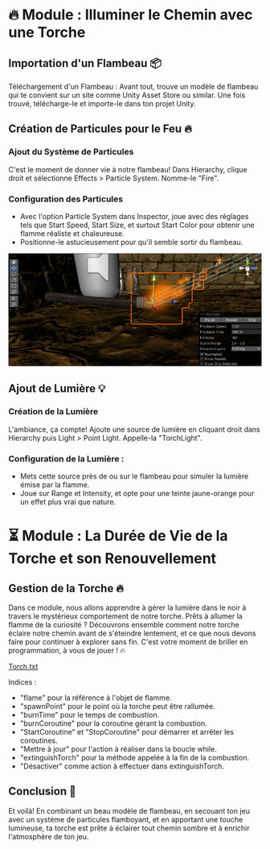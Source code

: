 # 🔥 Module : Illuminer le Chemin avec une Torche
## Importation d'un Flambeau 📦
Téléchargement d'un Flambeau : Avant tout, trouve un modèle de flambeau qui te convient sur un site comme Unity Asset Store ou similar. Une fois trouvé, télécharge-le et importe-le dans ton projet Unity.

## Création de Particules pour le Feu 🔥
### Ajout du Système de Particules 
C'est le moment de donner vie à notre flambeau! Dans Hierarchy, clique droit et sélectionne Effects > Particle System. Nomme-le "Fire".

### Configuration des Particules 
- Avec l'option Particle System dans Inspector, joue avec des réglages tels que Start Speed, Start Size, et surtout Start Color pour obtenir une flamme réaliste et chaleureuse.
- Positionne-le astucieusement pour qu'il semble sortir du flambeau.

![TorchParticule](Images/TorchParticule.png)

## Ajout de Lumière 💡
### Création de la Lumière 
L'ambiance, ça compte! Ajoute une source de lumière en cliquant droit dans Hierarchy puis Light > Point Light. Appelle-la "TorchLight".

### Configuration de la Lumière :
- Mets cette source près de ou sur le flambeau pour simuler la lumière émise par la flamme.
- Joue sur Range et Intensity, et opte pour une teinte jaune-orange pour un effet plus vrai que nature.

# ⏳ Module : La Durée de Vie de la Torche et son Renouvellement
## Gestion de la Torche 🔥
Dans ce module, nous allons apprendre à gérer la lumière dans le noir à travers le mystérieux comportement de notre torche. Prêts à allumer la flamme de la curiosité ? Découvrons ensemble comment notre torche éclaire notre chemin avant de s'éteindre lentement, et ce que nous devons faire pour continuer à explorer sans fin. C'est votre moment de briller en programmation, à vous de jouer ! 🔥

[Torch.txt](https://github.com/g404-code-gaming/MysteriesOfEgypt/files/14109635/Torch.txt)

Indices :
- "flame"  pour la référence à l'objet de flamme.
- "spawnPoint"  pour le point où la torche peut être rallumée.
- "burnTime"  pour le temps de combustion.
- "burnCoroutine" pour la coroutine gérant la combustion.
- "StartCoroutine" et "StopCoroutine" pour démarrer et arrêter les coroutines.
- "Mettre à jour" pour l'action à réaliser dans la boucle while.
- "extinguishTorch" pour la méthode appelée à la fin de la combustion.
- "Désactiver" comme action à effectuer dans extinguishTorch.

## Conclusion 🎉
Et voilà! En combinant un beau modèle de flambeau, en secouant ton jeu avec un système de particules flamboyant, et en apportant une touche lumineuse, ta torche est prête à éclairer tout chemin sombre et à enrichir l'atmosphère de ton jeu. 

